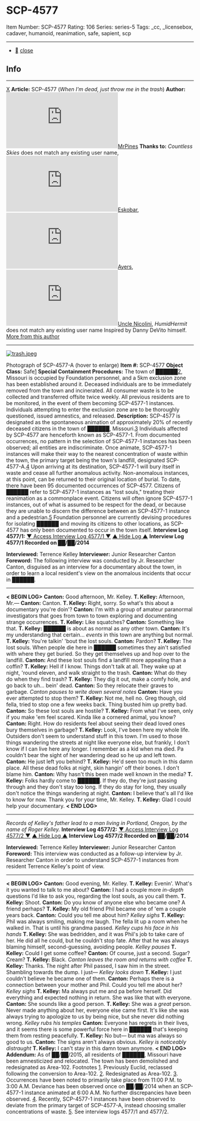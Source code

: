 # SCP-4577
Item Number: SCP-4577
Rating: 106
Series: series-5
Tags: _cc, _licensebox, cadaver, humanoid, reanimation, safe, sapient, scp

---

  * [](javascript:;)
[close](javascript:;)
## Info
* * *
[X](javascript:;)
**Article:** SCP-4577 (_When I'm dead, just throw me in the trash_)
**Author:** [![MrPines](https://www.wikidot.com/avatar.php?userid=2241229&amp;size=small&amp;timestamp=1747766491)](http://www.wikidot.com/user:info/mrpines)[MrPines](http://www.wikidot.com/user:info/mrpines)
**Thanks to:** _Countless Skies_ does not match any existing user name, [![Eskobar](https://www.wikidot.com/avatar.php?userid=1173523&amp;size=small&amp;timestamp=1747766491)](http://www.wikidot.com/user:info/eskobar)[Eskobar](http://www.wikidot.com/user:info/eskobar), [![Ayers](https://www.wikidot.com/avatar.php?userid=1856789&amp;size=small&amp;timestamp=1747766491)](http://www.wikidot.com/user:info/ayers)[Ayers](http://www.wikidot.com/user:info/ayers), [![Uncle Nicolini](https://www.wikidot.com/avatar.php?userid=3487700&amp;size=small&amp;timestamp=1747766491)](http://www.wikidot.com/user:info/uncle-nicolini)[Uncle Nicolini](http://www.wikidot.com/user:info/uncle-nicolini), _HumidHermit_ does not match any existing user name
Inspired by Danny DeVito himself.
[More from this author](/mrpines-author-page)
* * *

[![trash.jpeg](https://scp-wiki.wdfiles.com/local--resized-images/scp-4577/trash.jpeg/medium.jpg)](https://scp-wiki.wdfiles.com/local--files/scp-4577/trash.jpeg)  

Photograph of SCP-4577-A (hover to enlarge)
**Item #:** SCP-4577
**Object Class:** Safe[1](javascript:;)
**Special Containment Procedures:** The town of ██████[2](javascript:;), Missouri is occupied by Foundation personnel, and a 5km exclusion zone has been established around it. Deceased individuals are to be immediately removed from the town and incinerated. All consumer waste is to be collected and transferred offsite twice weekly. All previous residents are to be monitored, in the event of them becoming SCP-4577-1 instances. Individuals attempting to enter the exclusion zone are to be thoroughly questioned, issued amnestics, and released.
**Description:** SCP-4577 is designated as the spontaneous animation of approximately 20% of recently deceased citizens in the town of ██████, Missouri.[3](javascript:;) Individuals affected by SCP-4577 are henceforth known as SCP-4577-1. From documented occurrences, no pattern in the selection of SCP-4577-1 instances has been observed; all entities are indiscriminate. Once animate, SCP-4577-1 instances will make their way to the nearest concentration of waste within the town, the primary target being the town's landfill, designated SCP-4577-A.[4](javascript:;) Upon arriving at its destination, SCP-4577-1 will bury itself in waste and cease all further anomalous activity. Non-anomalous instances, at this point, can be returned to their original location of burial. To date, there have been 95 documented occurrences of SCP-4577.
Citizens of ██████ refer to SCP-4577-1 instances as "lost souls," treating their reanimation as a commonplace event. Citizens will often ignore SCP-4577-1 instances, out of what is assumed to be respect for the dead, or because they are unable to discern the difference between an SCP-4577-1 instance and a pedestrian.[5](javascript:;)
Foundation personnel are currently devising procedures for isolating ██████ and moving its citizens to other locations, as SCP-4577 has only been documented to occur in the town itself.
**Interview Log 4577/1:**
[▼ Access Interview Log 4577/1 ▼](javascript:;)
[▲ Hide Log ▲](javascript:;)
**Interview Log 4577/1 Recorded on ██/██/2014**  

  

**Interviewed:** Terrence Kelley
**Interviewer:** Junior Researcher Canton
**Foreword:** The following interview was conducted by Jr. Researcher Canton, disguised as an interview for a documentary about the town, in order to learn a local resident's view on the anomalous incidents that occur in ██████.
* * *
**< BEGIN LOG>**
**Canton:** Good afternoon, Mr. Kelley.
**T. Kelley:** Afternoon, Mr.—
**Canton:** Canton.
**T. Kelley:** Right, sorry. So what's this about a documentary you're doin'?
**Canton:** I'm with a group of amateur paranormal investigators that goes from town to town exploring and documenting strange occurrences.
**T. Kelley:** Like squatches?
**Canton:** Something like that.
**T. Kelley:** ██████ is about as normal as any other town.
**Canton:** It's my understanding that certain… _events_ in this town are anything but normal.
**T. Kelley:** You're talkin' 'bout the lost souls.
**Canton:** Pardon?
**T. Kelley:** The lost souls. When people die here in ██████ sometimes they ain't satisfied with where they get buried. So they get themselves up and hop over to the landfill.
**Canton:** And these lost souls find a landfill more appealing than a coffin?
**T. Kelley:** Hell if I know. Things don't talk at all. They wake up at night, 'round eleven, and walk straight to the trash.
**Canton:** What do they do when they find trash?
**T. Kelley:** They dig it out, make a comfy hole, and go back to uh… bein' dead.
**Canton:** So they relocate their graves to garbage.
_Canton pauses to write down several notes_
**Canton:** Have you ever attempted to stop them?
**T. Kelley:** Not me, hell no. Greg though, old fella, tried to stop one a few weeks back. Thing busted him up pretty bad.
**Canton:** So these lost souls are hostile?
**T. Kelley:** From what I've seen, only if you make 'em feel scared. Kinda like a cornered animal, you know?
**Canton:** Right. How do residents feel about seeing their dead loved ones bury themselves in garbage?
**T. Kelley:** Look, I've been here my whole life. Outsiders don't seem to understand stuff in this town. I'm used to those things wandering the streets at night like everyone else, but frankly, I don't know if I can live here any longer. I remember as a kid when ma died. Pa couldn't bear the sight of her wandering dead so he up and left town.
**Canton:** He just left you behind?
**T. Kelley:** He'd seen too much in this damn place. All these dead folks at night, skin hangin' off their bones. I don't blame him.
**Canton:** Why hasn't this been made well known in the media?
**T. Kelley:** Folks hardly come to ██████. If they do, they're just passing through and they don't stay too long. If they do stay for long, they usually don't notice the things wandering at night.
**Canton:** I believe that's all I'd like to know for now. Thank you for your time, Mr. Kelley.
**T. Kelley:** Glad I could help your documentary.
**< END LOG>**
* * *
_Records of Kelley's father lead to a man living in Portland, Oregon, by the name of Roger Kelley._
**Interview Log 4577/2:**
[▼ Access Interview Log 4577/2 ▼](javascript:;)
[▲ Hide Log ▲](javascript:;)
**Interview Log 4577/2 Recorded on ██/██/2014**  

  

**Interviewed:** Terrence Kelley
**Interviewer:** Junior Researcher Canton
**Foreword:** This interview was conducted as a follow-up interview by Jr. Researcher Canton in order to understand SCP-4577-1 instances from resident Terrence Kelley's point of view.
* * *
**< BEGIN LOG>**
**Canton:** Good evening, Mr. Kelley.
**T. Kelley:** Evenin'. What's it you wanted to talk to me about?
**Canton:** I had a couple more _in-depth_ questions I'd like to ask you, regarding the lost souls, as you call them.
**T. Kelley:** Shoot.
**Canton:** Do you know of anyone else who became one? A friend perhaps?
**T. Kelley:** My old friend Phil became one of 'em a couple years back.
**Canton:** Could you tell me about him?
_Kelley sighs_
**T. Kelley:** Phil was always smiling, making me laugh. The fella lit up a room when he walked in. That is until his grandma passed.
_Kelley cups his face in his hands_
**T. Kelley:** She was bedridden, and it was Phil's job to take care of her. He did all he could, but he couldn't stop fate. After that he was always blaming himself, second-guessing, avoiding people.
_Kelley pauses_
**T. Kelley:** Could I get some coffee?
**Canton:** Of course, just a second. Sugar? Cream?
**T. Kelley:** Black.
_Canton leaves the room and returns with coffee_
**T. Kelley:** Thanks. The night after Phil passed, I saw him in the street. Shambling towards the dump. I just—
_Kelley looks down_
**T. Kelley:** I just couldn't believe he became one of them.
**Canton:** Perhaps there is a connection between your mother and Phil. Could you tell me about her?
_Kelley sighs_
**T. Kelley:** Ma always put me and pa before herself. Did everything and expected nothing in return. She was like that with everyone.
**Canton:** She sounds like a good person.
**T. Kelley:** She was a _great_ person. Never made anything about her, everyone else came first. It's like she was always trying to apologize to us by being nice, but she never did nothing wrong.
_Kelley rubs his temples_
**Canton:** Everyone has regrets in their lives, and it seems there is some powerful force here in ██████ that's keeping them from resting peacefully.
**T. Kelley:** No but— but ma was always so good to us.
**Canton:** The signs aren't always obvious.
_Kelley is noticeably distraught_
**T. Kelley:** I can't stay in this damn town anymore.
**< END LOG>**
**Addendum:** As of ██/██/2015, all residents of ██████, Missouri have been amnesticized and relocated. The town has been demolished and redesignated as Area-102.
Footnotes
[1](javascript:;). Previously Euclid, reclassed following the conversion to Area-102.
[2](javascript:;). Redesignated as Area-102.
[3](javascript:;). Occurrences have been noted to primarily take place from 11:00 P.M. to 3:00 A.M. Deviance has been observed once on ██/██/2014 when an SCP-4577-1 instance animated at 6:00 A.M. No further discrepancies have been observed.
[4](javascript:;). Recently, SCP-4577-1 instances have been observed to deviate from the primary target of SCP-4577-A, instead choosing smaller concentrations of waste.
[5](javascript:;). See interview logs 4577/1 and 4577/2.
  
  